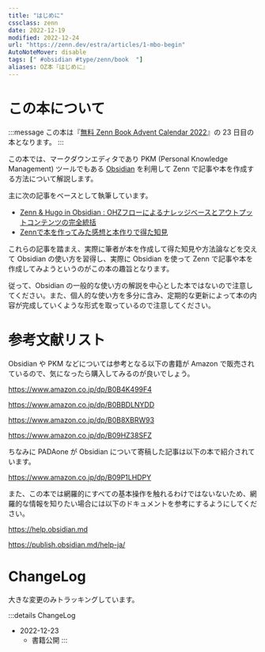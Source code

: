 ```yaml
---
title: "はじめに"
cssclass: zenn
date: 2022-12-19
modified: 2022-12-24
url: "https://zenn.dev/estra/articles/1-mbo-begin"
AutoNoteMover: disable
tags: [" #obsidian #type/zenn/book  "]
aliases: OZ本『はじめに』
---
```


# この本について

:::message
この本は『[無料 Zenn Book Advent Calendar 2022](https://adventar.org/calendars/8063)』の 23 日目の本となります。
:::

この本では、マークダウンエディタであり PKM (Personal Knowledge Management) ツールでもある [Obsidian](https://obsidian.md) を利用して Zenn で記事や本を作成する方法について解説します。

主に次の記事をベースとして執筆しています。

- [Zenn & Hugo in Obsidian : OHZフローによるナレッジベースとアウトプットコンテンツの完全統括](https://zenn.dev/estra/articles/ohzflow-zenn-hugo-obsidian)
- [Zennで本を作ってみた感想と本作りで得た知見](https://zenn.dev/estra/articles/zenn-book-making-impression)

これらの記事を踏まえ、実際に筆者が本を作成して得た知見や方法論などを交えて Obsidian の使い方を習得し、実際に Obsidian を使って Zenn で記事や本を作成してみようというのがこの本の趣旨となります。

従って、Obsidian の一般的な使い方の解説を中心とした本ではないので注意してください。また、個人的な使い方を多分に含み、定期的な更新によって本の内容が完成していくような形式を取っているので注意してください。

# 参考文献リスト

Obsidian や PKM などについては参考となる以下の書籍が Amazon で販売されているので、気になったら購入してみるのが良いでしょう。

https://www.amazon.co.jp/dp/B0B4K499F4

https://www.amazon.co.jp/dp/B0BBDLNYDD

https://www.amazon.co.jp/dp/B0B8XBRW93

https://www.amazon.co.jp/dp/B09HZ38SFZ

ちなみに PADAone が Obsidian について寄稿した記事は以下の本で紹介されています。

https://www.amazon.co.jp/dp/B09P1LHDPY

また、この本では網羅的にすべての基本操作を触れるわけではないないため、網羅的な情報を知りたい場合には以下のドキュメントを参考にするようにしてください。

https://help.obsidian.md

https://publish.obsidian.md/help-ja/


# ChangeLog

大きな変更のみトラッキングしています。

:::details ChangeLog
- 2022-12-23
  - 書籍公開
:::
